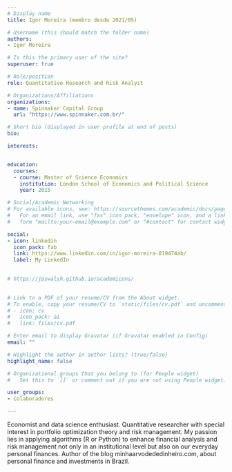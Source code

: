 ```yaml
---
# Display name
title: Igor Moreira (membro desde 2021/05)

# Username (this should match the folder name)
authors:
- Igor Moreira

# Is this the primary user of the site?
superuser: true

# Role/position
role: Quantitative Research and Risk Analyst

# Organizations/Affiliations
organizations:
- name: Spinnaker Capital Group
  url: "https://www.spinnaker.com.br/"

# Short bio (displayed in user profile at end of posts)
bio:

interests:


education:
  courses:
  - course: Master of Science Economics 
    institution: London School of Economics and Political Science
    year: 2015

# Social/Academic Networking
# For available icons, see: https://sourcethemes.com/academic/docs/page-builder/#icons
#   For an email link, use "fas" icon pack, "envelope" icon, and a link in the
#   form "mailto:your-email@example.com" or "#contact" for contact widget.

social:
- icon: linkedin
  icon_pack: fab
  link: https://www.linkedin.com/in/igor-moreira-019474ab/
  label: My LinkedIn

  
# https://jpswalsh.github.io/academicons/

  
# Link to a PDF of your resume/CV from the About widget.
# To enable, copy your resume/CV to `static/files/cv.pdf` and uncomment the lines below.
# - icon: cv
#   icon_pack: ai
#   link: files/cv.pdf

# Enter email to display Gravatar (if Gravatar enabled in Config)
email: ""

# Highlight the author in author lists? (true/false)
highlight_name: false

# Organizational groups that you belong to (for People widget)
#   Set this to `[]` or comment out if you are not using People widget.

user_groups:
- Colaboradores

---
```

Economist and data science enthusiast. Quantitative researcher with special interest in portfolio optimization theory and risk management. My passion lies in applying algorithms (R or Python) to enhance financial analysis and risk management not only in an institutional level but also on our everyday personal finances. Author of the blog minhaarvodededinheiro.com, about personal finance and investments in Brazil.
